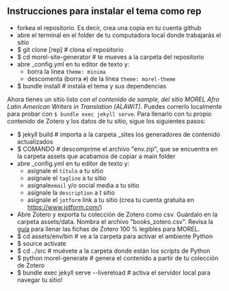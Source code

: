 ## Instrucciones para instalar el tema como rep

- forkea el repositorio. Es decir, crea una copia en tu cuenta github
- abre el terminal en el folder de tu computadora local donde trabajarás el sitio
- $ git clone [rep] # clona el repositorio
- $ cd morel-site-generator # te mueves a la carpeta del repositorio
- abre _config.yml en tu editor de texto y:
  - borra la línea `theme: minima`
  - descomenta (borra `#`) de la línea `theme: morel-theme`
- $ bundle install # instala el tema y sus dependencias

Ahora tienes un sitio listo *con el contenido de sample, del sitio MOREL Afro Latin American Writers in Translation (ALAWiT)*. Puedes correrlo localmente para probar con `$ bundle exec jekyll serve`. Para llenarlo con tu propio contenido de Zotero y los datos de tu sitio, sigue los siguientes pasos:

- $ jekyll build # importa a la carpeta _sites los generadores de contenido actualizados
- $ COMANDO # descomprime el archivo "env.zip", que se encuentra en la carpeta assets que acabamos de copiar a main folder
- abre _config.yml en tu editor de texto y:
  - asígnale el `título` a tu sitio
  - asígnale el `tagline` a tu sitio
  - asígnale`email` y/o social media a tu sitio
  - asígnale la `description` a t sitio
  - asígnale el `jotform` link a tu sitio (crea tu cuenta gratuita en https://www.jotform.com/)
- Abre Zotero y exporta tu colección de Zotero como csv. Guárdalo en la carpeta assets/data. Nombra el archivo "books_zotero.csv". Revisa la [guía](#zotero-fields) para llenar las fichas de Zotero 100 % legibles para MOREL.
- $ cd assets/env/bin # ve a la carpeta para activar el ambiente Python
- $ source activate
- $ cd ../src # muévete a la carpeta donde están los scripts de Python
- $ python morel-generate # genera el contenido a partir de tu colección de Zotero
- $ bundle exec jekyll serve --livereload # activa el servidor local para navegar tu sitio!